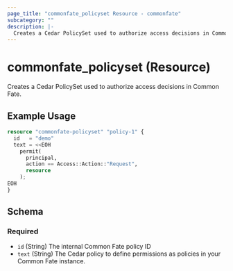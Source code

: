 ```yaml
---
page_title: "commonfate_policyset Resource - commonfate"
subcategory: ""
description: |-
  Creates a Cedar PolicySet used to authorize access decisions in Common Fate.
---
```


# commonfate_policyset (Resource)

Creates a Cedar PolicySet used to authorize access decisions in Common Fate.



## Example Usage

```terraform
resource "commonfate-policyset" "policy-1" {
  id   = "demo"
  text = <<EOH
    permit(
      principal,
      action == Access::Action::"Request",
      resource
    );
EOH
}
```


<!-- schema generated by tfplugindocs -->
## Schema

### Required

- `id` (String) The internal Common Fate policy ID
- `text` (String) The Cedar policy to define permissions as policies in your Common Fate instance.

